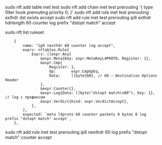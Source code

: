 sudo nft add table inet test
sudo nft add chain inet test prerouting '{ type filter hook prerouting priority 0; }'
sudo nft add rule inet test prerouting exthdr dst exists accept
sudo nft add rule inet test prerouting ip6 exthdr hdrlength 60 counter log prefix "dstopt match" accept


sudo nft list ruleset




        {
            name: "ip6 nexthdr 60 counter log accept",
            exprs: nftables.Rule{
                Exprs: []expr.Any{
                    &expr.Meta{Key: expr.MetaKeyL4PROTO, Register: 1},
                    &expr.Cmp{
                        Register: 1,
                        Op:       expr.CmpOpEq,
                        Data:     []byte{60}, // 60 — Destination Options Header
                    },
                    &expr.Counter{},
                    &expr.Log{Data: []byte("dstopt match\x00"), Key: 1}, // log с префиксом
                    &expr.Verdict{Kind: expr.VerdictAccept},
                },
            },
            expected: `meta l4proto 60 counter packets 0 bytes 0 log prefix "dstopt match" accept`,
        },




sudo nft add rule inet test prerouting ip6 nexthdr 60 log prefix "dstopt match" counter accept

















